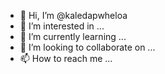 - 👋 Hi, I’m @kaledapwheloa
- 👀 I’m interested in ...
- 🌱 I’m currently learning ...
- 💞️ I’m looking to collaborate on ...
- 📫 How to reach me ...

<!---
kaledapwheloa/kaledapwheloa is a ✨ special ✨ repository because its `README.md` (this file) appears on your GitHub profile.
You can click the Preview link to take a look at your changes.
--->
